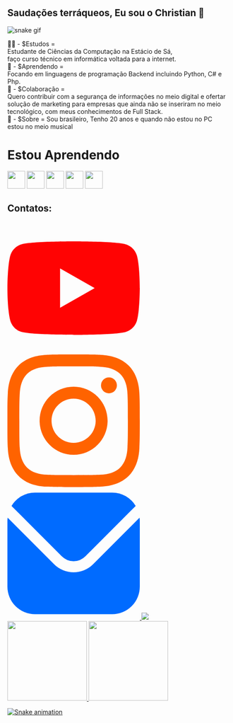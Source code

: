 ## Saudações terráqueos, Eu sou o Christian 👋

![snake gif](https://github.com/jotachristian/jotachristian/blob/output/github-contribution-grid-snake.gif)

👨‍🎓 - $Estudos = <br>
Estudante de Ciências da Computação na Estácio de Sá, <br>
faço curso técnico em informática voltada para a internet. <br>
📘 - $Aprendendo = <br>
Focando em linguagens de programação Backend incluindo Python, C# e Php. <br>
👯 - $Colaboração = <br>
Quero contribuir com a segurança de informações no meio digital e ofertar solução de marketing para empresas que ainda não se inseriram no meio tecnológico, com meus conhecimentos de Full Stack. <br>
🧔 - $Sobre = Sou brasileiro, Tenho 20 anos e quando não estou no PC estou no meio musical <br>

<h1>Estou Aprendendo</h1>
            <div>
            	<img src="https://cdn.jsdelivr.net/gh/devicons/devicon@latest/icons/git/git-original.svg" width="40px" heigth="40px"/>
	     	<img src="https://cdn.jsdelivr.net/gh/devicons/devicon@latest/icons/python/python-plain.svg" width="40px" heigth="40px"/>
       		<img src="https://cdn.jsdelivr.net/gh/devicons/devicon@latest/icons/php/php-original.svg" width="40px" heigth="40px"/>
	 	<img src="https://cdn.jsdelivr.net/gh/devicons/devicon@latest/icons/mysql/mysql-original.svg" width="40px" heigth="40px"/>
   		<img src="https://cdn.jsdelivr.net/gh/devicons/devicon@latest/icons/javascript/javascript-original.svg" width="40px" heigth="40px"/>
	    </div>
          
## Contatos:

<div>
<a href="https://www.youtube.com/channel/UCnMQ-1yJ_0oCvIAADxpeJgw" target="_blank">
  <svg xmlns="http://www.w3.org/2000/svg" xmlns:xlink="http://www.w3.org/1999/xlink" version="1.1" id="Capa_1" x="0px" y="0px" viewBox="0 0 24 24" style="enable-background:new 0 0 24 24;" xml:space="preserve" width="300" height="300" xmlns:svgjs="http://svgjs.dev/svgjs"><g transform="matrix(1,0,0,1,0,0)"><g id="XMLID_184_">
	<path d="M23.498,6.186c-0.276-1.039-1.089-1.858-2.122-2.136C19.505,3.546,12,3.546,12,3.546s-7.505,0-9.377,0.504   C1.591,4.328,0.778,5.146,0.502,6.186C0,8.07,0,12,0,12s0,3.93,0.502,5.814c0.276,1.039,1.089,1.858,2.122,2.136   C4.495,20.454,12,20.454,12,20.454s7.505,0,9.377-0.504c1.032-0.278,1.845-1.096,2.122-2.136C24,15.93,24,12,24,12   S24,8.07,23.498,6.186z M9.546,15.569V8.431L15.818,12L9.546,15.569z" fill="#ff0303ff" data-original-color="#000000ff" stroke="none"/>
</g></g></svg>
  </a>
<a href="https://www.instagram.com/christian_joao03/" target="_blank">
  <svg xmlns="http://www.w3.org/2000/svg" xmlns:xlink="http://www.w3.org/1999/xlink" version="1.1" id="Capa_1" x="0px" y="0px" viewBox="0 0 24 24" style="enable-background:new 0 0 24 24;" xml:space="preserve" width="300" height="300" xmlns:svgjs="http://svgjs.dev/svgjs"><g transform="matrix(1,0,0,1,0,0)"><g>
	<path d="M12,2.162c3.204,0,3.584,0.012,4.849,0.07c1.308,0.06,2.655,0.358,3.608,1.311c0.962,0.962,1.251,2.296,1.311,3.608   c0.058,1.265,0.07,1.645,0.07,4.849c0,3.204-0.012,3.584-0.07,4.849c-0.059,1.301-0.364,2.661-1.311,3.608   c-0.962,0.962-2.295,1.251-3.608,1.311c-1.265,0.058-1.645,0.07-4.849,0.07s-3.584-0.012-4.849-0.07   c-1.291-0.059-2.669-0.371-3.608-1.311c-0.957-0.957-1.251-2.304-1.311-3.608c-0.058-1.265-0.07-1.645-0.07-4.849   c0-3.204,0.012-3.584,0.07-4.849c0.059-1.296,0.367-2.664,1.311-3.608c0.96-0.96,2.299-1.251,3.608-1.311   C8.416,2.174,8.796,2.162,12,2.162 M12,0C8.741,0,8.332,0.014,7.052,0.072C5.197,0.157,3.355,0.673,2.014,2.014   C0.668,3.36,0.157,5.198,0.072,7.052C0.014,8.332,0,8.741,0,12c0,3.259,0.014,3.668,0.072,4.948c0.085,1.853,0.603,3.7,1.942,5.038   c1.345,1.345,3.186,1.857,5.038,1.942C8.332,23.986,8.741,24,12,24c3.259,0,3.668-0.014,4.948-0.072   c1.854-0.085,3.698-0.602,5.038-1.942c1.347-1.347,1.857-3.184,1.942-5.038C23.986,15.668,24,15.259,24,12   c0-3.259-0.014-3.668-0.072-4.948c-0.085-1.855-0.602-3.698-1.942-5.038c-1.343-1.343-3.189-1.858-5.038-1.942   C15.668,0.014,15.259,0,12,0z" fill="#ff6300ff" data-original-color="#000000ff" stroke="none"/>
	<path d="M12,5.838c-3.403,0-6.162,2.759-6.162,6.162c0,3.403,2.759,6.162,6.162,6.162s6.162-2.759,6.162-6.162   C18.162,8.597,15.403,5.838,12,5.838z M12,16c-2.209,0-4-1.791-4-4s1.791-4,4-4s4,1.791,4,4S14.209,16,12,16z" fill="#ff6300ff" data-original-color="#000000ff" stroke="none"/>
	<circle cx="18.406" cy="5.594" r="1.44" fill="#ff6300ff" data-original-color="#000000ff" stroke="none"/>
</g></g></svg>
</a>
<a href = "mailto:joaochristian03@gmail.com">
<svg xmlns="http://www.w3.org/2000/svg" id="Filled" viewBox="0 0 24 24" width="300" height="300" version="1.1" xmlns:xlink="http://www.w3.org/1999/xlink" xmlns:svgjs="http://svgjs.dev/svgjs"><g transform="matrix(1,0,0,1,0,0)"><path d="M23.954,5.542,15.536,13.96a5.007,5.007,0,0,1-7.072,0L.046,5.542C.032,5.7,0,5.843,0,6V18a5.006,5.006,0,0,0,5,5H19a5.006,5.006,0,0,0,5-5V6C24,5.843,23.968,5.7,23.954,5.542Z" fill="#006bffff" data-original-color="#000000ff" stroke="none"/><path d="M14.122,12.546l9.134-9.135A4.986,4.986,0,0,0,19,1H5A4.986,4.986,0,0,0,.744,3.411l9.134,9.135A3.007,3.007,0,0,0,14.122,12.546Z" fill="#006bffff" data-original-color="#000000ff" stroke="none"/></g></svg>
</a>
<a href="https://www.linkedin.com/in/jo%C3%A3o-christian-8565521a9/" target="_blank">
  <img loading="lazy" src="https://imgur.com/6x9tbpm" target="_blank">
</a>   
</div>

<div>
<a href="https://github.com/jotachristian">
<img loading="lazy" height="180em" src="https://github-readme-stats.vercel.app/api/top-langs/?username=jotachristian&layout=compact&langs_count=7&theme=dracula"/>
<img loading="lazy" height="180em" src="https://github-readme-stats.vercel.app/api?username=jotachristian&show_icons=true&theme=dracula&include_all_commits=true&count_private=true"/>
</div>

![Snake animation](https://github.com/jotachristian/jotachristian/blob/output/snake.svg)
